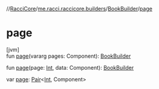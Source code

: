 //[RacciCore](../../../index.md)/[me.racci.raccicore.builders](../index.md)/[BookBuilder](index.md)/[page](page.md)

# page

[jvm]\
fun [page](page.md)(vararg pages: Component): [BookBuilder](index.md)

fun [page](page.md)(page: [Int](https://kotlinlang.org/api/latest/jvm/stdlib/kotlin/-int/index.html), data: Component): [BookBuilder](index.md)

var [page](page.md): [Pair](https://kotlinlang.org/api/latest/jvm/stdlib/kotlin/-pair/index.html)&lt;[Int](https://kotlinlang.org/api/latest/jvm/stdlib/kotlin/-int/index.html), Component&gt;
